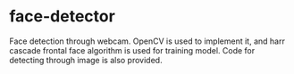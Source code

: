 # face-detector

Face detection through webcam.
OpenCV is used to implement it, and harr cascade frontal face algorithm is used for training model.
Code for detecting through image is also provided.
